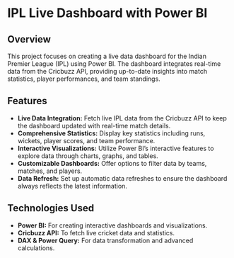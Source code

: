 # IPL Live Dashboard with Power BI

## Overview

This project focuses on creating a live data dashboard for the Indian Premier League (IPL) using Power BI. The dashboard integrates real-time data from the Cricbuzz API, providing up-to-date insights into match statistics, player performances, and team standings.

## Features

- **Live Data Integration:** Fetch live IPL data from the Cricbuzz API to keep the dashboard updated with real-time match details.
- **Comprehensive Statistics:** Display key statistics including runs, wickets, player scores, and team performance.
- **Interactive Visualizations:** Utilize Power BI’s interactive features to explore data through charts, graphs, and tables.
- **Customizable Dashboards:** Offer options to filter data by teams, matches, and players.
- **Data Refresh:** Set up automatic data refreshes to ensure the dashboard always reflects the latest information.

## Technologies Used

- **Power BI:** For creating interactive dashboards and visualizations.
- **Cricbuzz API:** To fetch live cricket data and statistics.
- **DAX & Power Query:** For data transformation and advanced calculations.

